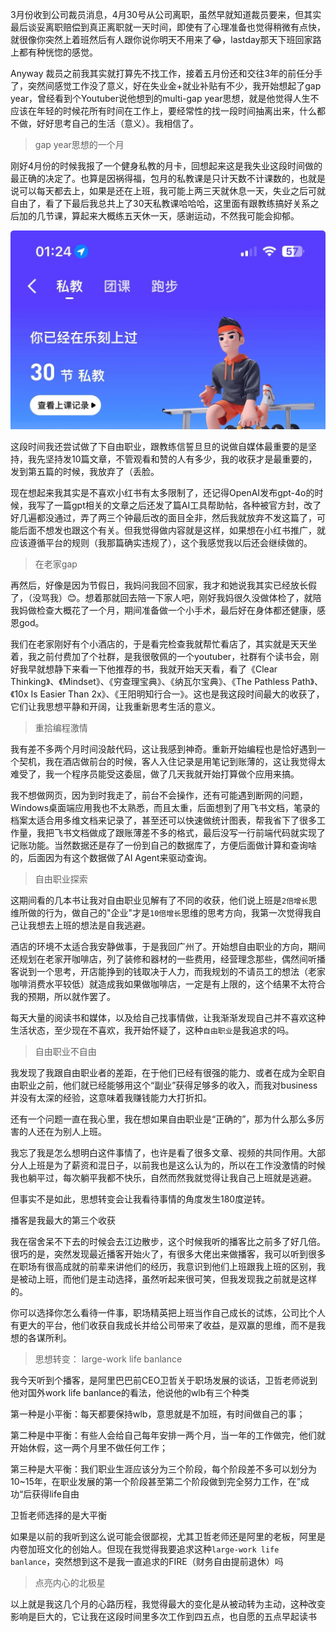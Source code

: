 3月份收到公司裁员消息，4月30号从公司离职，虽然早就知道裁员要来，但其实最后谈妥离职赔偿到真正离职就一天时间，即使有了心理准备也觉得稍微有点快，就很像你突然上着班然后有人跟你说你明天不用来了😂，lastday那天下班回家路上都有种恍惚的感觉。

Anyway 裁员之前我其实就打算先不找工作，接着五月份还和交往3年的前任分手了，突然间感觉工作没了意义，好在失业金+就业补贴有不少，我开始想起了gap year，曾经看到个Youtuber说他想到的multi-gap year思想，就是他觉得人生不应该在年轻的时候花所有时间在工作上，要经常性的找一段时间抽离出来，什么都不做，好好思考自己的生活（意义）。我相信了。

> gap year思想的一个月

刚好4月份的时候我报了一个健身私教的月卡，回想起来这是我失业这段时间做的最正确的决定了。也算是因祸得福，包月的私教课是只计天数不计课数的，也就是说可以每天都去上，如果是还在上班，我可能上两三天就休息一天，失业之后可就自由了，看了下最后我总共上了30天私教课哈哈哈，这里面有跟教练搞好关系之后加的几节课，算起来大概练五天休一天，感谢运动，不然我可能会抑郁。

![01_01](../images/01_01.jpg)



这段时间我还尝试做了下自由职业，跟教练信誓旦旦的说做自媒体最重要的是坚持，我先坚持发10篇文章，不管观看和赞的人有多少，我的收获才是最重要的，发到第五篇的时候，我放弃了（丢脸。

现在想起来我其实是不喜欢小红书有太多限制了，还记得OpenAI发布gpt-4o的时候，我写了一篇gpt相关的文章之后还发了篇AI工具帮助帖，各种被官方封，改了好几遍都没通过，弄了两三个钟最后改的面目全非，然后我就放弃不发这篇了，可能后面不想发也跟这个有关。但我觉得做内容就是这样，如果想在小红书推广，就应该遵循平台的规则（我那篇确实违规了），这个我感觉我以后还会继续做的。

> 在老家gap

再然后，好像是因为节假日，我妈问我回不回家，我才和她说我其实已经放长假了，（没骂我）😊。想着那就回去陪一下家人吧，刚好我妈很久没做体检了，就陪我妈做检查大概花了一个月，期间准备做一个小手术，最后好在身体都还健康，感恩god。

我们在老家刚好有个小酒店的，于是看完检查我就帮忙看店了，其实就是天天坐着，我之前付费加了个社群，是我很敬佩的一个youtuber，社群有个读书会，刚好我早就想静下来看一下他推荐的书，我就开始天天看，看了《Clear Thinking》、《Mindset》、《穷查理宝典》、《纳瓦尔宝典》、《The Pathless Path》、《10x Is Easier Than 2x》、《王阳明知行合一》。这也是我这段时间最大的收获了，它们让我思想平静和开阔，让我重新思考生活的意义。

> 重拾编程激情

我有差不多两个月时间没敲代码，这让我感到神奇。重新开始编程也是恰好遇到一个契机，我在酒店做前台的时候，客人入住记录是用笔记到账薄的，这让我觉得太难受了，我一个程序员能受这委屈，做了几天我就开始打算做个应用来搞。

我不想做网页，因为到时我走了，前台不会操作，还有可能遇到断网的问题，Windows桌面端应用我也不太熟悉，而且太重，后面想到了用飞书文档，笔录的档案太适合用多维文档来记录了，甚至还可以快速做统计图表，帮我省下了很多工作量，我把飞书文档做成了跟账薄差不多的格式，最后没写一行前端代码就实现了记账功能。当然数据还是存了一份到自己的数据库了，方便后面做计算和查询啥的，后面因为有这个数据做了AI Agent来驱动查询。

> 自由职业探索

这期间看的几本书让我对自由职业见解有了不同的收获，他们说上班是`2倍增长`思维所做的行为，做自己的"企业"才是`10倍增长`思维的思考方向，我第一次觉得我自己让我想去上班的想法是自我逃避。

酒店的环境不太适合我安静做事，于是我回广州了。开始想自由职业的方向，期间还规划在老家开咖啡店，列了装修和器材的一些费用，经营理念那些，偶然间听播客说到一个思考，开店能挣到的钱取决于人力，而我规划的不请员工的想法（老家咖啡消费水平较低）就造成我如果做咖啡店，一定是有上限的，这个结果不太符合我的预期，所以就作罢了。

每天大量的阅读书和媒体，以及给自己找事情做，让我渐渐发现自己并不喜欢这种生活状态，至少现在不喜欢，我开始怀疑了，这种`自由职业`是我追求的吗。

>  自由职业不自由

我发现了我跟自由职业者的差距，在于他们已经有很强的能力、或者在成为全职自由职业之前，他们就已经能够用这个“副业”获得足够多的收入，而我对business并没有太深的经验，这意味着我赚钱能力大打折扣。

还有一个问题一直在我心里，我在想如果自由职业是“正确的”，那为什么那么多厉害的人还在为别人上班。

我忘了我是怎么想明白这件事情了，也许是看了很多文章、视频的共同作用。大部分人上班是为了薪资和混日子，以前我也是这么认为的，所以在工作没激情的时候我也躺平过，每次躺平我都不快乐，自然而然我就觉得让我自己上班就是逃避。

但事实不是如此，思想转变会让我看待事情的角度发生180度逆转。

播客是我最大的第三个收获

我在宿舍呆不下去的时候会去江边散步，这个时候我听的播客比之前多了好几倍。很巧的是，突然发现最近播客开始火了，有很多大佬出来做播客，我可以听到很多在职场有很高成就的前辈来讲他们的经历，我意识到他们上班跟我上班的区别，我是被动上班，而他们是主动选择，虽然听起来很可笑，但我发现我之前就是这样的。

你可以选择你怎么看待一件事，职场精英把上班当作自己成长的试炼，公司比个人有更大的平台，他们收获自我成长并给公司带来了收益，是双赢的思维，而不是我想的各谋所利。

> 思想转变： large-work life banlance

我今天听到个播客，是阿里巴巴前CEO卫哲关于职场发展的谈话，卫哲老师说到他对国外work life banlance的看法，他说他的wlb有三个种类

第一种是小平衡：每天都要保持wlb，意思就是不加班，有时间做自己的事；

第二种是中平衡：有些人会给自己每年安排一两个月，当一年的工作做完，他们就开始休假，这一两个月里不做任何工作；

第三种是大平衡：我们职业生涯应该分为三个阶段，每个阶段差不多可以划分为10~15年，在职业发展的第一个阶段甚至第二个阶段做到完全努力工作，在”成功“后获得life自由

卫哲老师选择的是大平衡

如果是以前的我听到这么说可能会很鄙视，尤其卫哲老师还是阿里的老板，阿里是内卷加班文化的创始人。但现在我觉得我要追求这种`large-work life banlance`，突然想到这不是我一直追求的FIRE（财务自由提前退休）吗



>点亮内心的北极星

以上就是我这几个月的心路历程，我觉得最大的变化是从被动转为主动，这种改变影响是巨大的，它让我在这段时间里多次工作到四五点，也自愿的五点早起读书